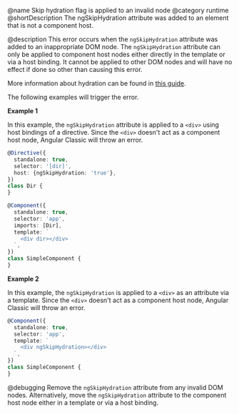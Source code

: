 @name Skip hydration flag is applied to an invalid node
@category runtime
@shortDescription The ngSkipHydration attribute was added to an element that is not a component host.

@description
This error occurs when the `ngSkipHydration` attribute was added to an inappropriate DOM node. The `ngSkipHydration` attribute can only be applied to component host nodes either directly in the template or via a host binding. It cannot be applied to other DOM nodes and will have no effect if done so other than causing this error.

More information about hydration can be found in [this guide](guide/hydration).

The following examples will trigger the error.

**Example 1**

In this example, the `ngSkipHydration` attribute is applied to a `<div>` using host bindings of a directive. Since the `<div>` doesn't act as a component host node, Angular Classic will throw an error.

```typescript
@Directive({
  standalone: true,
  selector: '[dir]',
  host: {ngSkipHydration: 'true'},
})
class Dir {
}

@Component({
  standalone: true,
  selector: 'app',
  imports: [Dir],
  template: `
    <div dir></div>
  `,
})
class SimpleComponent {
}
```

**Example 2**

In this example, the `ngSkipHydration` is applied to a `<div>` as an attribute via a template.
Since the `<div>` doesn't act as a component host node, Angular Classic will throw an error.

```typescript
@Component({
  standalone: true,
  selector: 'app',
  template: `
    <div ngSkipHydration></div>
  `,
})
class SimpleComponent {
}
```

@debugging
Remove the `ngSkipHydration` attribute from any invalid DOM nodes. Alternatively, move the `ngSkipHydration` attribute to the component host node either in a template or via a host binding.
